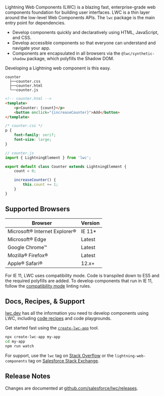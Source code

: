 Lightning Web Components (LWC) is a blazing fast, enterprise-grade web components foundation for building user interfaces. LWC is a thin layer around the low-level Web Components APIs. The `lwc` package is the main entry point for dependencies.

-   Develop components quickly and declaratively using HTML, JavaScript, and CSS.
-   Develop accessible components so that everyone can understand and navigate your app.
-   Components are encapsulated in all browsers via the `@lwc/synthetic-shadow` package, which polyfills the Shadow DOM.

Developing a Lightning web component is this easy.

```ascii
counter
  ├──counter.css
  ├──counter.html
  └──counter.js
```

```html
<!-- counter.html -->
<template>
    <p>Counter: {count}</p>
    <button onclick="{increaseCounter}">Add</button>
</template>
```

```css
/* counter.css */
p {
    font-family: serif;
    font-size: large;
}
```

```javascript
// counter.js
import { LightningElement } from 'lwc';

export default class Counter extends LightningElement {
    count = 0;

    increaseCounter() {
        this.count += 1;
    }
}
```

## Supported Browsers

| Browser                       | Version |
| ----------------------------- | ------- |
| Microsoft® Internet Explorer® | IE 11\* |
| Microsoft® Edge               | Latest  |
| Google Chrome™                | Latest  |
| Mozilla® Firefox®             | Latest  |
| Apple® Safari®                | 12.x+   |

For IE 11, LWC uses compatibility mode. Code is transpiled down to ES5 and the required polyfills are added. To develop components that run in IE 11, follow the [compatibility mode](https://github.com/salesforce/eslint-plugin-lwc#compat-performance) linting rules.

## Docs, Recipes, & Support

[lwc.dev](https://lwc.dev) has all the information you need to develop components using LWC, including [code recipes](https://recipes.lwc.dev/) and code playgrounds.

Get started fast using the [`create-lwc-app`](https://www.npmjs.com/package/create-lwc-app) tool.

```bash
npx create-lwc-app my-app
cd my-app
npm run watch
```

For support, use the `lwc` tag on [Stack Overflow](https://stackoverflow.com/questions/tagged/lwc) or the `lightning-web-components` tag on [Salesforce Stack Exchange](https://salesforce.stackexchange.com/questions/tagged/lightning-web-components).

## Release Notes

Changes are documented at [github.com/salesforce/lwc/releases](https://github.com/salesforce/lwc/releases).
